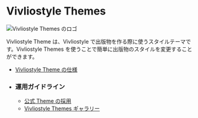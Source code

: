 # Vivliostyle Themes

![Vivliostyle Themes のロゴ](../assets/themes-logo.jpg)

Vivliostyle Theme は、Vivliostyle で出版物を作る際に使うスタイルテーマです。Vivliostyle Themes を使うことで簡単に出版物のスタイルを変更することができます。

- [Vivliostyle Theme の仕様](./spec.md)

- ### 運用ガイドライン

  - [公式 Theme の採用](./official.md)
  - [Vivliostyle Themes ギャラリー](./gallery.md)
